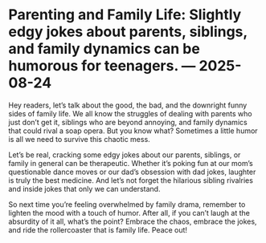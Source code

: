 # Parenting and Family Life: Slightly edgy jokes about parents, siblings, and family dynamics can be humorous for teenagers. — 2025-08-24

Hey readers, let’s talk about the good, the bad, and the downright funny sides of family life. We all know the struggles of dealing with parents who just don’t get it, siblings who are beyond annoying, and family dynamics that could rival a soap opera. But you know what? Sometimes a little humor is all we need to survive this chaotic mess.

Let’s be real, cracking some edgy jokes about our parents, siblings, or family in general can be therapeutic. Whether it’s poking fun at our mom’s questionable dance moves or our dad’s obsession with dad jokes, laughter is truly the best medicine. And let’s not forget the hilarious sibling rivalries and inside jokes that only we can understand.

So next time you’re feeling overwhelmed by family drama, remember to lighten the mood with a touch of humor. After all, if you can’t laugh at the absurdity of it all, what’s the point? Embrace the chaos, embrace the jokes, and ride the rollercoaster that is family life. Peace out!